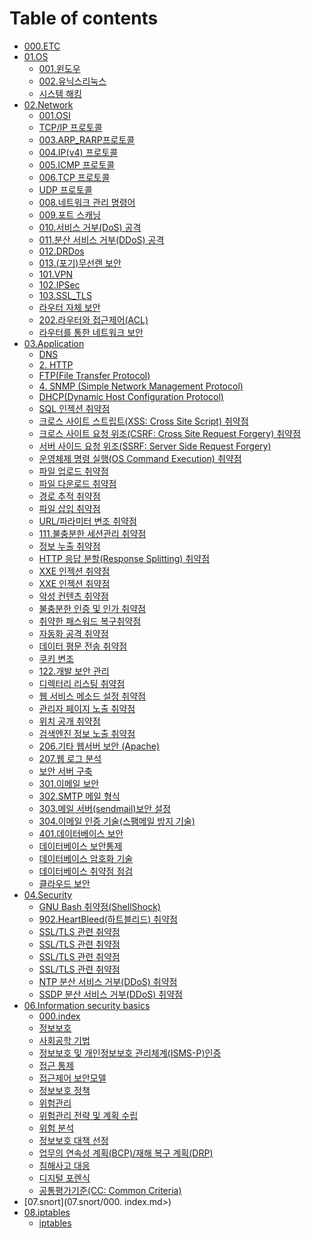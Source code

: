 # Table of contents

- [000.ETC](README.md)
- [01.OS](01.os/README.md)
  - [001.윈도우](01.OS/001.윈도우.md)
  - [002.유닉스리눅스](01.OS/002.유닉스리눅스.md)
  - [시스템 해킹](01.OS/003.시스템해킹.md)
- [02.Network](02.network/README.md)
  - [001.OSI](02.Network/001.OSI.md)
  - [TCP/IP 프로토콜](<02.Network/002.TCP_IP 프로토콜.md>)
  - [003.ARP_RARP프로토콜](02.Network/003.ARP_RARP프로토콜.md)
  - [004.IP(v4) 프로토콜](<02.Network/004.IP(v4) 프로토콜.md>)
  - [005.ICMP 프로토콜](<02.Network/005.ICMP 프로토콜.md>)
  - [006.TCP 프로토콜](<02.Network/006.TCP 프로토콜.md>)
  - [UDP 프로토콜](<02.Network/007.UDP 프로토콜.md>)
  - [008.네트워크 관리 명령어](<02.Network/008.네트워크 관리 명령어.md>)
  - [009.포트 스캐닝](<02.Network/009.포트 스캐닝.md>)
  - [010.서비스 거부(DoS) 공격](<02.Network/010.서비스 거부(DoS) 공격.md>)
  - [011.분산 서비스 거부(DDoS) 공격](<02.Network/011.분산 서비스 거부(DDoS) 공격.md>)
  - [012.DRDos](02.Network/012.DRDos.md)
  - [013.(포기)무선랜 보안](<02.Network/013.(포기)무선랜 보안.md>)
  - [101.VPN](02.Network/101.VPN.md)
  - [102.IPSec](02.Network/102.IPSec.md)
  - [103.SSL_TLS](02.Network/103.SSL_TLS.md)
  - [라우터 자체 보안](<02.Network/201.라우터 자체 보안.md>)
  - [202.라우터와 접근제어(ACL)](<02.Network/202.라우터와 접근제어(ACL).md>)
  - [라우터를 통한 네트워크 보안](<02.Network/203.라우터를 통한 네트워크 보안.md>)
- [03.Application](03.application/README.md)
  - [DNS](03.Application/001.DNS.md)
  - [2. HTTP](03.Application/002.HTTP.md)
  - [FTP(File Transfer Protocol)](03.Application/003.FTP.md)
  - [4. SNMP (Simple Network Management Protocol)](03.Application/004.SNMP.md)
  - [DHCP(Dynamic Host Configuration Protocol)](03.Application/005.DHCP.md)
  - [SQL 인젝션 취약점](<03.Application/101.SQL 인젝션 취약점.md>)
  - [크로스 사이트 스트립트(XSS: Cross Site Script) 취약점](<03.Application/102.크로스 사이트 스크립트(XSS) 취약점.md>)
  - [크로스 사이트 요청 위조(CSRF: Cross Site Request Forgery) 취약점](<03.Application/103.크로스 사이트 요청 위조(CSRF) 취약점.md>)
  - [서버 사이드 요청 위조(SSRF: Server Side Request Forgery)](<03.Application/104.서버 사이드 요청 위조 (SSRF) 취약점.md>)
  - [운영체제 명령 실행(OS Command Execution) 취약점](<03.Application/105.운영체제 명령 실행 취약점.md>)
  - [파일 업로드 취약점](<03.Application/106.파일 업로드 취약점.md>)
  - [파일 다운로드 취약점](<03.Application/107.파일 다운로드 취약점.md>)
  - [경로 추적 취약점](<03.Application/108.경로 추적 취약점.md>)
  - [파일 삽입 취약점](<03.Application/109.파일 삽입 취약점.md>)
  - [URL/파라미터 변조 취약점](<03.Application/110.URL파라미터 변조 취약점.md>)
  - [111.불충분한 세션관리 취약점](<03.Application/111.불충분한 세션관리 취약점.md>)
  - [정보 누출 취약점](<03.Application/112.정보누출 취약점.md>)
  - [HTTP 응답 분할(Response Splitting) 취약점](<03.Application/113.HTTP 응답 분할 취약점.md>)
  - [XXE 인젝션 취약점](<03.Application/114.XXE(XML eXternal Entity)인젝션 취약점.md>)
  - [XXE 인젝션 취약점](<03.Application/115.XPath_XQuery 인젝션 취약점.md>)
  - [악성 컨텐츠 취약점](<03.Application/116.악성 컨텐츠 취약점.md>)
  - [불충분한 인증 및 인가 취약점](<03.Application/117.불충분한 인증 및 인가 취약점.md>)
  - [취약한 패스워드 복구취약점](<03.Application/118.취약한 패스워드 복구 취약점.md>)
  - [자동화 공격 취약점](<03.Application/119.자동화 공격 취약점.md>)
  - [데이터 평문 전송 취약점](<03.Application/120.데이터 평문 전송 취약점.md>)
  - [쿠키 변조](<03.Application/121.쿠키 변조.md>)
  - [122.개발 보안 관리](<03.Application/122.개발 보안 관리.md>)
  - [디렉터리 리스팅 취약점](<03.Application/201.디렉터리 리스팅 취약점.md>)
  - [웹 서비스 메소드 설정 취약점](<03.Application/202.웹서비스 메소드 설정 취약점.md>)
  - [관리자 페이지 노출 취약점](<03.Application/203.관리자 페이지 노출 취약점.md>)
  - [위치 공개 취약점](<03.Application/204.위치공개 취약점.md>)
  - [검색엔진 정보 노출 취약점](<03.Application/205.검색엔진 정보 노출 취약점.md>)
  - [206.기타 웹서버 보안 (Apache)](<03.Application/206.기타 웹서버 보안 (Apache).md>)
  - [207.웹 로그 분석](<03.Application/207.웹 로그 분석.md>)
  - [보안 서버 구축](<03.Application/208.보안서버 구축.md>)
  - [301.이메일 보안](<03.Application/301.이메일 보안.md>)
  - [302.SMTP 메일 형식](<03.Application/302.SMTP 메일 형식.md>)
  - [303.메일 서버(sendmail)보안 설정](<03.Application/303.메일 서버(sendmail)보안 설정.md>)
  - [304.이메일 인증 기술(스팸메일 방지 기술)](<03.Application/304.이메일 인증 기술(스팸메일 방지 기술).md>)
  - [401.데이터베이스 보안](<03.Application/401.데이터베이스 보안.md>)
  - [데이터베이스 보안통제](<03.Application/402.데이터베이스 보안 통제.md>)
  - [데이터베이스 암호화 기술](<03.Application/403.데이터베이스 암호화 기술.md>)
  - [데이터베이스 취약점 점검](<03.Application/404.데이터베이스 취약점 점검.md>)
  - [클라우드 보안](<03.Application/503.클라우드 보안.md>)
- [04.Security](04.security/README.md)
  - [GNU Bash 취약점(ShellShock)](<04.Security/901.GNU Bash 취약점.md>)
  - [902.HeartBleed(하트블리드) 취약점](<04.Security/902.HeartBleed(하트블리드) 취약점.md>)
  - [SSL/TLS 관련 취약점](<04.Security/903.프리크(FREAK)취약점.md>)
  - [SSL/TLS 관련 취약점](<04.Security/904.로그잼(LogJam) 취약점.md>)
  - [SSL/TLS 관련 취약점](<04.Security/905.푸들(POODLE) 취약점.md>)
  - [SSL/TLS 관련 취약점](<04.Security/906.DROWN(드라운) 취약점.md>)
  - [NTP 분산 서비스 거부(DDoS) 취약점](<04.Security/907.NTP 분산 서비스 거부(DDoS) 취약점.md>)
  - [SSDP 분산 서비스 거부(DDoS) 취약점](<04.Security/908.SSDP 분산 서비스 거부(DDoS) 취약점.md>)
- [06.Information security basics](06.information-security-basics/README.md)
  - [000.index](<06.Information security basics/000.index.md>)
  - [정보보호](<06.Information security basics/100.정보보호의 정의와 목표.md>)
  - [사회공학 기법](<06.Information security basics/1000.사회 공학 기법.md>)
  - [정보보호 및 개인정보보호 관리체계(ISMS-P)인증](<06.Information security basics/1100.ISMS-P.md>)
  - [접근 통제](<06.Information security basics/200.접근제어.md>)
  - [접근제어 보안모델](<06.Information security basics/300.접근제어 보안 모델.md>)
  - [정보보호 정책](<06.Information security basics/400.정보보호 정책.md>)
  - [위험관리](<06.Information security basics/500.위험관리.md>)
  - [위험관리 전략 및 계획 수립](<06.Information security basics/501.위험관리 전략 및 계획 수립.md>)
  - [위험 분석](<06.Information security basics/502.위험분석.md>)
  - [정보보호 대책 선정](<06.Information security basics/503.정보보호 대책 선정.md>)
  - [업무의 연속성 계획(BCP)/재해 복구 계획(DRP)](<06.Information security basics/600.BCP_DRP.md>)
  - [침해사고 대응](<06.Information security basics/700.침해사고 대응.md>)
  - [디지털 포렌식](<06.Information security basics/800.디지털 포렌식.md>)
  - [공통평가기준(CC: Common Criteria)](<06.Information security basics/900.공통 평가 기준.md>)
- [07.snort](07.snort/000. index.md>)
- [08.iptables](08.iptables/README.md)
  - [iptables](<08.iptables/000. index.md>)
